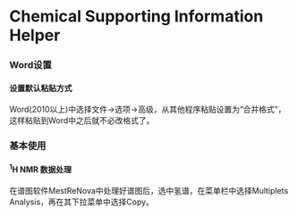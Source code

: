 # Chemical Supporting Information Helper

### Word设置

#### 设置默认粘贴方式

Word(2010以上)中选择文件→选项→高级，从其他程序粘贴设置为“合并格式”，这样粘贴到Word中之后就不必改格式了。

### 基本使用

#### <sup>1</sup>H NMR 数据处理

在谱图软件MestReNova中处理好谱图后，选中氢谱，在菜单栏中选择Multiplets Analysis，再在其下拉菜单中选择Copy。